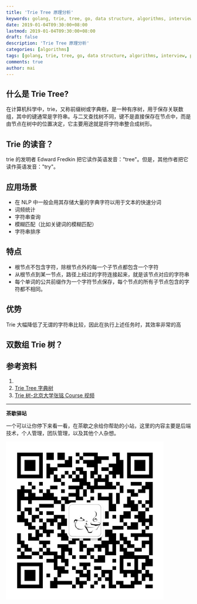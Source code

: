 ```yaml
---
title: 'Trie Tree 原理分析'
keywords: golang, trie, tree, go, data structure, algorithms, interview, programmers
date: 2019-01-04T09:30:00+08:00
lastmod: 2019-01-04T09:30:00+08:00
draft: false
description: 'Trie Tree 原理分析'
categories: [algorithms]
tags: [golang, trie, tree, go, data structure, algorithms, interview, programmers]
comments: true
author: mai
---
```


## 什么是 Trie Tree?

在计算机科学中，trie，又称前缀树或字典樹，是一种有序树，用于保存关联数组，其中的键通常是字符串。与二叉查找树不同，键不是直接保存在节点中，而是由节点在树中的位置决定，它主要用途就是将字符串整合成树形。

## Trie 的读音？

trie 的发明者 Edward Fredkin 把它读作英语发音："tree"。但是，其他作者把它读作英语发音："try"。

## 应用场景

- 在 NLP 中一般会用其存储大量的字典字符以用于文本的快速分词
- 词频统计
- 字符串查询
- 模糊匹配（比如关键词的模糊匹配）
- 字符串排序

## 特点

- 根节点不包含字符，除根节点外的每一个子节点都包含一个字符
- 从根节点到某一节点，路径上经过的字符连接起来，就是该节点对应的字符串
- 每个单词的公共前缀作为一个字符节点保存，每个节点的所有子节点包含的字符都不相同。

## 优势

Trie 大幅降低了无谓的字符串比较，因此在执行上述任务时，其效率非常的高

## 双数组 Trie 树？

## 参考资料

1. [](https://segmentfault.com/a/1190000008877595)
2. [Trie Tree 字典树](https://github.com/julycoding/The-Art-Of-Programming-By-July/blob/master/ebook/zh/06.09.md)
3. [Trie 树-北京大学张铭 Course 视频](https://zh.coursera.org/lecture/gaoji-shuju-jiegou/trie-shu-1s2Nc)

----

**茶歇驿站**

一个可以让你停下来看一看，在茶歇之余给你帮助的小站，这里的内容主要是后端技术，个人管理，团队管理，以及其他个人杂想。

![茶歇驿站二维码](https://raw.githubusercontent.com/yangwenmai/maiyang.me/master/blog/tech_tea.jpg)
